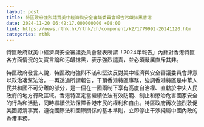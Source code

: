 ```yaml
---
layout: post
title: 特區政府強烈譴責美中經濟與安全審議委員會報告污衊抹黑香港
date: 2024-11-20 06:42:17.000000000 +08:00
link: https://news.rthk.hk/rthk/ch/component/k2/1779992-20241120.htm
categories: rthk
---
```


特區政府就美中經濟與安全審議委員會發表所謂「2024年報告」內針對香港特區各方面情況的失實言論和污衊抹黑，表示強烈譴責，並必須嚴厲直斥其非。

特區政府發言人說，特區政府強烈不滿和堅決反對美中經濟與安全審議委員會肆意以政治凌駕法治，一再透過所謂報告，干預香港特區事務，強調香港特區是中華人民共和國不可分離的部分，是一個在一國兩制下享有高度自治權、直轄於中央人民政府的地方行政區域。香港特區定當繼續依法有效防範、制止和懲治危害國家安全的行為和活動，同時繼續依法保障香港市民的權利和自由。特區政府再次強烈敦促美國認清事實，遵從國際法和國際關係的基本準則，立即停止干涉純屬中國內政的香港事務。
